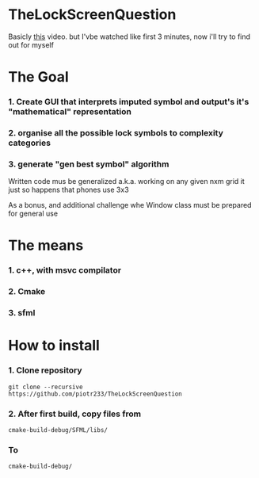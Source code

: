 # TheLockScreenQuestion

Basicly [this](https://www.youtube.com/watch?v=PKjbBQ0PBCQ&t=342s) video. but I'vbe watched like first 3 minutes, now
i'll try to find out for myself

# The Goal

### 1. Create GUI that interprets imputed symbol and output's it's "mathematical" representation
### 2. organise all the possible lock symbols to complexity categories
### 3. generate "gen best symbol" algorithm

Written code mus be generalized a.k.a. working on any given nxm grid it just so happens that phones use 3x3

As a bonus, and additional challenge whe Window class must be prepared for general use

# The means

### 1. c++, with msvc compilator
### 2. Cmake
### 3. sfml

# How to install 

### 1. Clone repository 
~~~
git clone --recursive https://github.com/piotr233/TheLockScreenQuestion
~~~
### 2.  After first build, copy files from 

    cmake-build-debug/SFML/libs/
     
### To
    cmake-build-debug/

